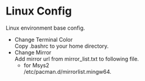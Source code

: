 # Linux Config
Linux environment base config.
*   Change Terminal Color  
	Copy .bashrc to your home directory.  
*   Change Mirror  
	Add mirror url from mirror_list.txt to following file.
	*	for Msys2  
		/etc/pacman.d/mirrorlist.mingw64.  
